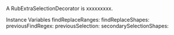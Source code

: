 A RubExtraSelectionDecorator is xxxxxxxxx.Instance Variables	findReplaceRanges:		<Object>	findReplaceShapes:		<Object>	previousFindRegex:		<Object>	previousSelection:		<Object>	secondarySelectionShapes:		<Object>findReplaceRanges	- xxxxxfindReplaceShapes	- xxxxxpreviousFindRegex	- xxxxxpreviousSelection	- xxxxxsecondarySelectionShapes	- xxxxx